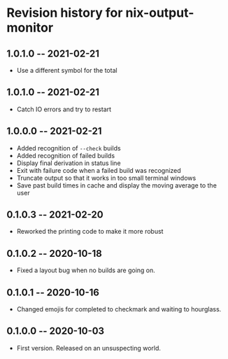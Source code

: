 # Revision history for nix-output-monitor

## 1.0.1.0 -- 2021-02-21

* Use a different symbol for the total

## 1.0.1.0 -- 2021-02-21

* Catch IO errors and try to restart

## 1.0.0.0 -- 2021-02-21

* Added recognition of `--check` builds
* Added recognition of failed builds
* Display final derivation in status line
* Exit with failure code when a failed build was recognized
* Truncate output so that it works in too small terminal windows
* Save past build times in cache and display the moving average to the user

## 0.1.0.3 -- 2021-02-20

* Reworked the printing code to make it more robust

## 0.1.0.2 -- 2020-10-18

* Fixed a layout bug when no builds are going on.

## 0.1.0.1 -- 2020-10-16

* Changed emojis for completed to checkmark and waiting to hourglass.

## 0.1.0.0 -- 2020-10-03

* First version. Released on an unsuspecting world.
